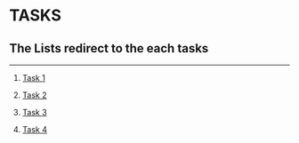# TASKS

## The Lists redirect to the each tasks

******************************


1. [Task 1]()

2. [Task 2]()

3. [Task 3]()

4. [Task 4]()
